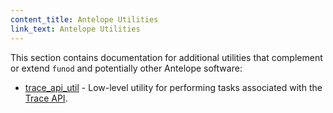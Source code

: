 ```yaml
---
content_title: Antelope Utilities
link_text: Antelope Utilities
---
```


This section contains documentation for additional utilities that complement or extend `funod` and potentially other Antelope software:

* [trace_api_util](trace_api_util.md) - Low-level utility for performing tasks associated with the [Trace API](../01_funod/03_plugins/trace_api_plugin/index.md).

